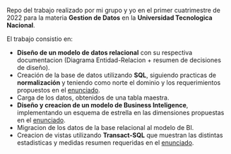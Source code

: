Repo del trabajo realizado por mi grupo y yo en el primer cuatrimestre de 2022 para la materia **Gestion de Datos** en la **Universidad Tecnologica Nacional**.

El trabajo consistio en:
* **Diseño de un modelo de datos relacional** con su respectiva documentacion (Diagrama Entidad-Relacion + resumen de decisiones de diseño).
* Creación de la base de datos utilizando **SQL**, siguiendo practicas de **normalización** y teniendo como norte el dominio y los requerimientos propuestos en el [enunciado](https://github.com/ucabaleiro/2022-TP-GDD/blob/main/Enunciado.pdf).
* Carga de los datos, obtenidos de una tabla maestra.
* **Diseño y creacion de un modelo de Business Inteligence**, implementando un esquema de estrella en las dimensiones propuestas en el [enunciado](https://github.com/ucabaleiro/2022-TP-GDD/blob/main/Enunciado.pdf).
* Migracion de los datos de la base relacional al modelo de BI.
* Creacion de vistas utilizando **Transact-SQL** que muestran las distintas estadisticas y medidas resumen requeridas en el [enunciado](https://github.com/ucabaleiro/2022-TP-GDD/blob/main/Enunciado.pdf).

